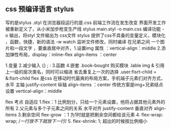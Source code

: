 ## css 预编译语言 stylus
写的是stylus .styl 在浏览器段运行的是.css
前端工作流在发生改变
界面开发工作被重新定义了，从小米加步枪变生产线
stylus main.styl -o main.css
编译功能 -o 输出，将styl 文件输出为 css文件
stylus 提供了css不具备的变量定义，模块化 ，函数，快捷，新的语法
-w watch 监听文件修改，同时编译
在兄弟之间 一个图片和一段文字 ，要垂直居中对齐，1.设置img 属性 ：vertical-align：middle
                                            2.添加弹性布局，display：inline-flex
                                              align-items ：center

1.变量
2.减少输入 {} ; :
3.函数
4.嵌套
.book-bought 购买模块
  .lable
    img
& 引用上一级的层次类名，同时可以缩进
省去重复上一次的选择
.user:fisrt-child = &:fisrt-child
flex 是css  在移动时代最爽的布局方案，手机端子元素们对齐方式，
水平 主轴 justify-content
纵轴 align-items ：center
传统方案是img+兄弟结点 设置  vertical-align：middle

flex 考点  自适应
1.flex：1 比例划分，只给一个元素设置，他将占据其他元素外的所有
2.父元素与多个子元素之间的关系
水平对齐  justify-content
垂直对齐 align-items
3.剩余空间 flex-grow ：1 为1时就是把剩余空间都给该元素
4. flex-wrap: wrap;  /*一行放不下就放下一行*/
5. flex-shrink: 1;
超出的时候按比例缩小
